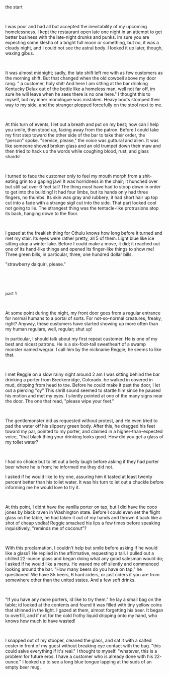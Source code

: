 &#x200B;

the start

&#x200B;

I was poor and had all but accepted the inevitability of my upcoming homelessness. I kept the restaurant open late one night in an attempt to get better business with the late-night drunks and punks. im sure you are expecting some klesha of a bright full moon or something, but no, it was a cloudy night, and I could not see the astral body. I looked it up later, though, waxing gibus. 

&#x200B;

It was almost midnight; sadly, the late shift left me with as few customers as the morning shift. But that changed when the old cowbell above my door rang. " a customer, holy shit! And here I am sitting at the bar drinking Kentucky Delux out of the bottle like a homeless man, well not far off, im sure he will leave when he sees there is no one here." I thought this to myself, but my inner monologue was mistaken. Heavy boots stomped their way to my side, and the stranger plopped forcefully on the stool next to me.

&#x200B;

At this turn of events, I let out a breath and put on my best; how can I help you smile, then stood up, facing away from the patron. Before I could take my first step toward the other side of the bar to take their order, the "person" spoke. "service, please," the voice was guttural and alien. It was like someone shoved broken glass and an old trumpet down their maw and then tried to hack up the words while coughing blood, rust, and glass shards!

&#x200B;

I turned to face the customer only to feel my mouth morph from a shit-eating grin to a gaping jaw! It was horridness in the chair; it hunched over but still sat over 6 feet tall! The thing must have had to stoop down in order to get into the building! It had four limbs, but its hands only had three fingers, no thumbs. Its skin was gray and rubbery; it had short hair up top cut into a fade with a strange sigil cut into the side. That part looked cool not going to lie. The strangest thing was the tentacle-like protrusions atop its back, hanging down to the floor.

&#x200B;

I gazed at the freakish thing for Cthulu knows how long before it turned and met my stair. Its eyes were rather pretty, all 5 of them. Light blue like ice sitting atop a winter lake. Before I could make a move, it did; it reached out one of its hand-like things and opened its finger-like things to show me! Three green bills, in particular, three, one hundred dollar bills.

"strawberry daiquiri, please."

&#x200B;

&#x200B;

part 1

&#x200B;

At some point during the night, my front door goes from a regular entrance for normal humans to a portal of sorts. For not-so-normal creatures, freaky, right? Anyway, these customers have started showing up more often than my human regulars, well, regular; shut up!

In particular, I should talk about my first repeat customer. He is one of my best and nicest patrons. He is a six-foot-tall sweetheart of a swamp monster named wegrar. I call him by the nickname Reggie; he seems to like that.

&#x200B;

I met Reggie on a slow rainy night around 2 am I was sitting behind the bar drinking a porter from Breckenridge, Colorado. he walked in covered in mud, dripping from head to toe. Before he could make it past the door, I let out a piercing "oy" This shrill sound seemed to startle him since he paused his motion and met my eyes. I silently pointed at one of the many signs near the door. The one that read, "please wipe your feet."

&#x200B;

The gentlemonster did as requested without protest, and He even tried to pad the water off his slippery green body. After this, he dragged his feet toward my par, pointed to my porter, and claimed in a higher-than-expected voice, "that black thing your drinking looks good. How did you get a glass of my toilet water? 

&#x200B;

I had no choice but to let out a belly laugh before asking if they had porter beer where he is from; he informed me they did not.

I asked if he would like to try one, assuring him it tasted at least twenty percent better than his toilet water. It was his turn to let out a chuckle before informing me he would love to try it. 

&#x200B;

At this point, I didnt have the vanilla porter on tap, but I did have the coco jones by black raven in Washington state. Before I could even set the flight glass on the table, he had taken it out of my hands and thrown it back like a shot of cheap vodka! Reggie smacked his lips a few times before speaking inquisitively, "reminds me of coconut"?

&#x200B;

With this proclamation, I couldn't help but smile before asking if he would like a glass? He replied in the affirmative, requesting a tall. I pulled out a chilled 22-ounce glass and began doing what any good salesman would do; I asked if he would like a menu. He waved me off silently and commenced looking around the bar. "How many beers do you have on tap," he questioned. We have 85 beers, 6 hard ciders, or just ciders if you are from somewhere other than the united states. And a few soft drinks.

&#x200B;

"If you have any more porters, id like to try them." he lay a small bag on the table; id looked at the contents and found it was filled with tiny yellow coins that shinned in the light. I gazed at them, almost forgetting his beer. It began to overfill, and if not for the cold frothy liquid dripping onto my hand, who knows how much id have wasted!

&#x200B;

 I snapped out of my stooper, cleaned the glass, and sat it with a salted coster in front of my guest without breaking eye contact with the bag. "this could salve everything if it's real." I thought to myself. "whatever, this is a problem for future eros. I have a customer who is already done with his 22-ounce." I looked up to see a long blue tongue lapping at the suds of an empty beer mug.